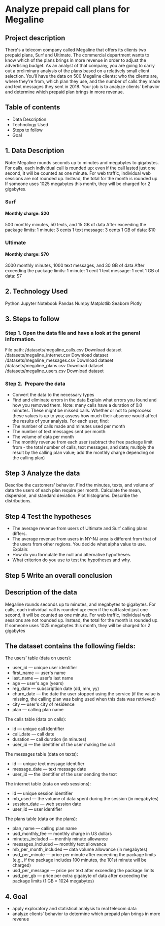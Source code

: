 # Analyze prepaid call plans for Megaline
## Project description
There's a telecom company called Megaline that offers its clients two prepaid plans, Surf and Ultimate. The commercial department wants to know which of the plans brings in more revenue in order to adjust the advertising budget.
As an analyst of that company, you are going to carry out a preliminary analysis of the plans based on a relatively small client selection. You'll have the data on 500 Megaline clients: who the clients are, where they're from, which plan they use, and the number of calls they made and text messages they sent in 2018. Your job is to analyze clients' behavior and determine which prepaid plan brings in more revenue.

## Table of contents
- Data Description
- Technology Used
- Steps to follow 
- Goal

## 1. Data Description
Note: Megaline rounds seconds up to minutes and megabytes to gigabytes. For calls, each individual call is rounded up: even if the call lasted just one second, it will be counted as one minute. For web traffic, individual web sessions are not rounded up. Instead, the total for the month is rounded up. If someone uses 1025 megabytes this month, they will be charged for 2 gigabytes.
### Surf
#### Monthly charge: $20
500 monthly minutes, 50 texts, and 15 GB of data
After exceeding the package limits:
1 minute: 3 cents
1 text message: 3 cents
1 GB of data: $10

### Ultimate

#### Monthly charge: $70
3000 monthly minutes, 1000 text messages, and 30 GB of data
After exceeding the package limits:
1 minute: 1 cent
1 text message: 1 cent
1 GB of data: $7

## 2. Technology Used
Python
Jupyter Notebook
Pandas
Numpy
Matplotlib
Seaborn
Plotly

## 3. Steps to follow
### Step 1. Open the data file and have a look at the general information.
File path:
/datasets/megaline_calls.csv Download dataset
/datasets/megaline_internet.csv Download dataset
/datasets/megaline_messages.csv Download dataset
/datasets/megaline_plans.csv Download dataset
/datasets/megaline_users.csv Download dataset

### Step 2.  Prepare the data
- Convert the data to the necessary types
- Find and eliminate errors in the data
Explain what errors you found and how you removed them. Note: many calls have a duration of 0.0 minutes. These might be missed calls. Whether or not to preprocess these values is up to you; assess how much their absence would affect the results of your analysis.
For each user, find:
 - The number of calls made and minutes used per month
 - The number of text messages sent per month
 - The volume of data per month
 - The monthly revenue from each user (subtract the free package limit from - the total number of calls, text messages, and data; multiply the result by the calling plan value; add the monthly charge depending on the calling plan)

## Step 3 Analyze the data
Describe the customers' behavior. Find the minutes, texts, and volume of data the users of each plan require per month. Calculate the mean, dispersion, and standard deviation. Plot histograms. Describe the distributions.

## Step 4 Test the hypotheses
- The average revenue from users of Ultimate and Surf calling plans differs.
- The average revenue from users in NY-NJ area is different from that of the users from other regions.
You decide what alpha value to use.
Explain:
- How do you formulate the null and alternative hypotheses.
- What criterion do you use to test the hypotheses and why.

## Step 5 Write an overall conclusion 

## Description of the data 
Megaline rounds seconds up to minutes, and megabytes to gigabytes. For calls, each individual call is rounded up: even if the call lasted just one second, it will be counted as one minute. For web traffic, individual web sessions are not rounded up. Instead, the total for the month is rounded up. If someone uses 1025 megabytes this month, they will be charged for 2 gigabytes

## The dataset contains the following fields:

The users' table (data on users):

- user_id — unique user identifier
- first_name — user's name
- last_name — user's last name
- age — user's age (years)
- reg_date — subscription date (dd, mm, yy)
- churn_date — the date the user stopped using the service (if the value is missing, the calling plan was being used when this data was retrieved)
- city — user's city of residence
- plan — calling plan name

The calls table (data on calls):

- id — unique call identifier
- call_date — call date
- duration — call duration (in minutes)
- user_id — the identifier of the user making the call


The messages table (data on texts):

- id — unique text message identifier
- message_date — text message date
- user_id — the identifier of the user sending the text


The internet table (data on web sessions):

- id — unique session identifier
- mb_used — the volume of data spent during the session (in megabytes)
- session_date — web session date
- user_id — user identifier


The plans table (data on the plans):

- plan_name — calling plan name
- usd_monthly_fee — monthly charge in US dollars
- minutes_included — monthly minute allowance
- messages_included — monthly text allowance
- mb_per_month_included — data volume allowance (in megabytes)
- usd_per_minute — price per minute after exceeding the package limits (e.g., if the package includes 100 minutes, the 101st minute will be charged)
- usd_per_message — price per text after exceeding the package limits
- usd_per_gb — price per extra gigabyte of data after exceeding the package limits (1 GB = 1024 megabytes)

## 4. Goal
- apply exploratory and statistical analysis to real telecom data
- analyze clients' behavior to determine which prepaid plan brings in more revenue


